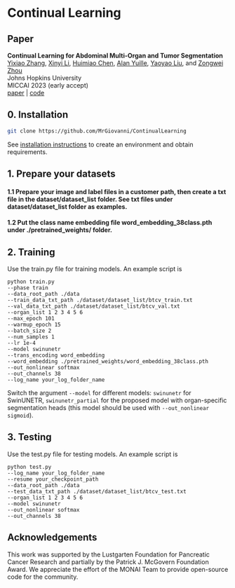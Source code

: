 # Continual Learning

## Paper

<b>Continual Learning for Abdominal Multi-Organ and Tumor Segmentation</b> <br/>
[Yixiao Zhang](https://scholar.google.com/citations?user=lU3wroMAAAAJ), [Xinyi Li](https://www.linkedin.com/in/lixinyi808/), [Huimiao Chen](https://scholar.google.com/citations?hl=en&user=o-F4kBgAAAAJ), [Alan Yuille](https://www.cs.jhu.edu/~ayuille/), [Yaoyao Liu](https://www.cs.jhu.edu/~yyliu/), and [Zongwei Zhou](https://www.zongweiz.com/) <br/>
Johns Hopkins University  <br/>
MICCAI 2023 (early accept) <br/>
[paper](https://arxiv.org/pdf/2306.00988.pdf) | [code](https://github.com/MrGiovanni/ContinualLearning)

## 0. Installation

```bash
git clone https://github.com/MrGiovanni/ContinualLearning
```
See [installation instructions](document/INSTALL.md) to create an environment and obtain requirements.

## 1. Prepare your datasets
#### 1.1 Prepare your image and label files in a customer path, then create a txt file in the dataset/dataset_list folder. See txt files under dataset/dataset_list folder as examples.
#### 1.2 Put the class name embedding file word_embedding_38class.pth under ./pretrained_weights/ folder.

## 2. Training
Use the train.py file for training models. An example script is
```
python train.py 
--phase train
--data_root_path ./data
--train_data_txt_path ./dataset/dataset_list/btcv_train.txt
--val_data_txt_path ./dataset/dataset_list/btcv_val.txt
--organ_list 1 2 3 4 5 6
--max_epoch 101
--warmup_epoch 15
--batch_size 2
--num_samples 1
--lr 1e-4
--model swinunetr
--trans_encoding word_embedding
--word_embedding ./pretrained_weights/word_embedding_38class.pth
--out_nonlinear softmax
--out_channels 38
--log_name your_log_folder_name
```
Switch the argument `--model` for different models: `swinunetr` for SwinUNETR, `swinunetr_partial` for the proposed model with organ-specific segmentation heads (this model should be used with `--out_nonlinear sigmoid`).

## 3. Testing
Use the test.py file for testing models. An example script is
```
python test.py
--log_name your_log_folder_name
--resume your_checkpoint_path
--data_root_path ./data
--test_data_txt_path ./dataset/dataset_list/btcv_test.txt
--organ_list 1 2 3 4 5 6
--model swinunetr
--out_nonlinear softmax
--out_channels 38
```

## Acknowledgements
This work was supported by the Lustgarten Foundation for Pancreatic Cancer Research and partially by the Patrick J. McGovern Foundation Award. We appreciate the effort of the MONAI Team to provide open-source code for the community.
